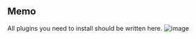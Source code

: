 ## Memo
All plugins you need to install should be written here.
![image](https://github.com/user-attachments/assets/13db08ae-d869-49d7-8081-8f3bff6638f5)
